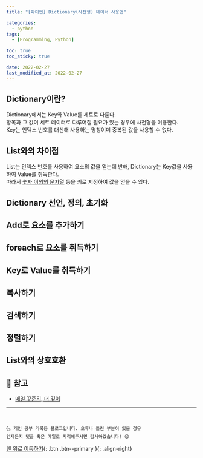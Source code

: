 ```yaml
---
title: "[파이썬] Dictionary(사전형) 데이터 사용법"

categories:
  - python
tags:
  - [Programming, Python]

toc: true
toc_sticky: true

date: 2022-02-27
last_modified_at: 2022-02-27
---
```


## Dictionary이란?

Dictionary에서는 Key와 Value를 세트로 다룬다.<br>
항목과 그 값이 세트 데이터로 다루어질 필요가 있는 경우에 사전형을 이용한다.<br>
Key는 인덱스 번호를 대신해 사용하는 명칭이며 중복된 값을 사용할 수 없다.<br>

## List와의 차이점

List는 인덱스 번호를 사용하여 요소의 값을 얻는데 반해, Dictionary는 Key값을 사용하여 Value를 취득한다.<br>
따라서 <u>숫자 이외의 문자열</u> 등을 키로 지정하여 값을 얻을 수 있다.

## Dictionary 선언, 정의, 초기화

## Add로 요소를 추가하기

## foreach로 요소를 취득하기

## Key로 Value를 취득하기

## 복사하기

## 검색하기

## 정렬하기

## List와의 상호호환

## 🚀 참고

- [매일 꾸준히, 더 깊이](https://engineer-mole.tistory.com/174)

---

<br>

    🌜 개인 공부 기록용 블로그입니다. 오류나 틀린 부분이 있을 경우
    언제든지 댓글 혹은 메일로 지적해주시면 감사하겠습니다! 😄

[맨 위로 이동하기](#){: .btn .btn--primary }{: .align-right}
